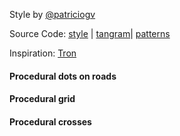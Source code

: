 Style by [@patriciogv](https://twitter.com/patriciogv)

Source Code: [style](https://github.com/patriciogonzalezvivo/tangram-sandbox/blob/gh-pages/styles/tron.yaml) | [tangram](https://github.com/tangrams/tangram)| [patterns](http://tangrams.github.io/ProceduralTextures/)

Inspiration: [Tron](http://www.imdb.com/title/tt0084827/?ref_=fn_al_tt_1)

<a href="code.html#shaders/pulse.frag"><canvas class="canvas" data-fragment-url="shaders/pulse.frag" width="200px" height="200px"></canvas></a>
#### Procedural dots on roads

<a href="code.html#shaders/grid.frag"><canvas class="canvas" data-fragment-url="shaders/grid.frag" width="200px" height="200px"></canvas></a>
#### Procedural grid

<a href="code.html#shaders/cross.frag"><canvas class="canvas" data-fragment-url="shaders/cross.frag" width="200px" height="200px"></canvas></a>
#### Procedural crosses
